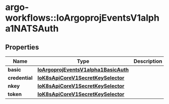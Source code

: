 # argo-workflows::IoArgoprojEventsV1alpha1NATSAuth

## Properties
Name | Type | Description | Notes
------------ | ------------- | ------------- | -------------
**basic** | [**IoArgoprojEventsV1alpha1BasicAuth**](IoArgoprojEventsV1alpha1BasicAuth.md) |  | [optional] 
**credential** | [**IoK8sApiCoreV1SecretKeySelector**](IoK8sApiCoreV1SecretKeySelector.md) |  | [optional] 
**nkey** | [**IoK8sApiCoreV1SecretKeySelector**](IoK8sApiCoreV1SecretKeySelector.md) |  | [optional] 
**token** | [**IoK8sApiCoreV1SecretKeySelector**](IoK8sApiCoreV1SecretKeySelector.md) |  | [optional] 


